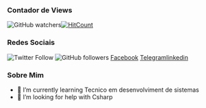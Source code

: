 ### Contador de Views
![GitHub watchers](https://img.shields.io/github/watchers/dieguesmosken/dieguesmosken?style=social)[![HitCount](http://hits.dwyl.com/dieguesmosken/dieguesmosken.svg)](http://hits.dwyl.com/dieguesmosken/dieguesmosken)
### Redes Sociais
![Twitter Follow](https://img.shields.io/twitter/follow/dieguesmosken?style=social) ![GitHub followers](https://img.shields.io/github/followers/dieguesmosken?style=social)
[Facebook](facebook.com/dieguesmosken) [Telegram](http://t.me/dieguesmosken)[linkedin](https://www.flaticon.com/free-icon/linkedin_123718)
### Sobre Mim
- 🌱 I’m currently learning Tecnico em desenvolviment de sistemas
- 🤔 I’m looking for help with Csharp
<!--
**dieguesmosken/dieguesmosken** is a ✨ _special_ ✨ repository because its `README.md` (this file) appears on your GitHub profile.

Here are some ideas to get you started:

- 🔭 I’m currently working on ...
- 🌱 I’m currently learning ...
- 👯 I’m looking to collaborate on ...
- 🤔 I’m looking for help with ...
- 💬 Ask me about ...
- 📫 How to reach me: ...
- 😄 Pronouns: ...
- ⚡ Fun fact: ...
-->
